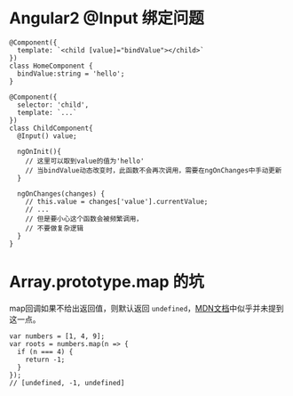 # Angular2 @Input 绑定问题

    @Component({
      template: `<child [value]="bindValue"></child>`
    })
    class HomeComponent {
      bindValue:string = 'hello';
    }
    
    @Component({
      selector: 'child',
      template: `...`
    })
    class ChildComponent{
      @Input() value;
      
      ngOnInit(){
        // 这里可以取到value的值为'hello'
        // 当bindValue动态改变时，此函数不会再次调用，需要在ngOnChanges中手动更新
      }
      
      ngOnChanges(changes) {
        // this.value = changes['value'].currentValue;
        // ...
        // 但是要小心这个函数会被频繁调用，
        // 不要做复杂逻辑
      }
    }

# Array.prototype.map 的坑

map回调如果不给出返回值，则默认返回 `undefined`，[MDN文档](https://developer.mozilla.org/en-US/docs/Web/JavaScript/Reference/Global_Objects/Array/map)中似乎并未提到这一点。

    var numbers = [1, 4, 9];
    var roots = numbers.map(n => {
      if (n === 4) {
        return -1;
      }
    });
    // [undefined, -1, undefined]
